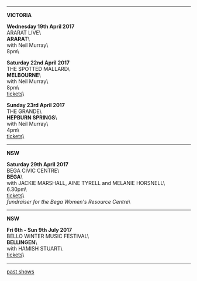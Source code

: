* * * * *   

**VICTORIA**  

**Wednesday 19th April 2017**\
ARARAT LIVE\     
 **ARARAT**\        
with Neil Murray\    
8pm\   
 
**Saturday 22nd April 2017**\
THE SPOTTED MALLARD\     
 **MELBOURNE**\        
with Neil Murray\    
8pm\   
[tickets](http://www.moshtix.com.au/v2/event/neil-murray-lucie-thorne/93763)\    

**Sunday 23rd April 2017**\
THE GRANDE\     
 **HEPBURN SPRINGS**\        
with Neil Murray\    
4pm\   
[tickets](https://www.trybooking.com/256157)\         

* * * * *   

**NSW**    

**Saturday 29th April 2017**\
BEGA CIVIC CENTRE\     
 **BEGA**\        
with JACKIE MARSHALL, AINE TYRELL and MELANIE HORSNELL\    
6.30pm\   
[tickets](https://www.trybooking.com/261712)\         
*fundraiser for the Bega Women's Resource Centre*\         

* * * * *   

**NSW**    

**Fri 6th - Sun 9th July 2017**\
BELLO WINTER MUSIC FESTIVAL\     
 **BELLINGEN**\        
with HAMISH STUART\    
[tickets](http://www.bellowintermusic.com/db101_element_tickets_1.0.asp)\  

* * * * *     
[past shows](?p=shows/archive/)